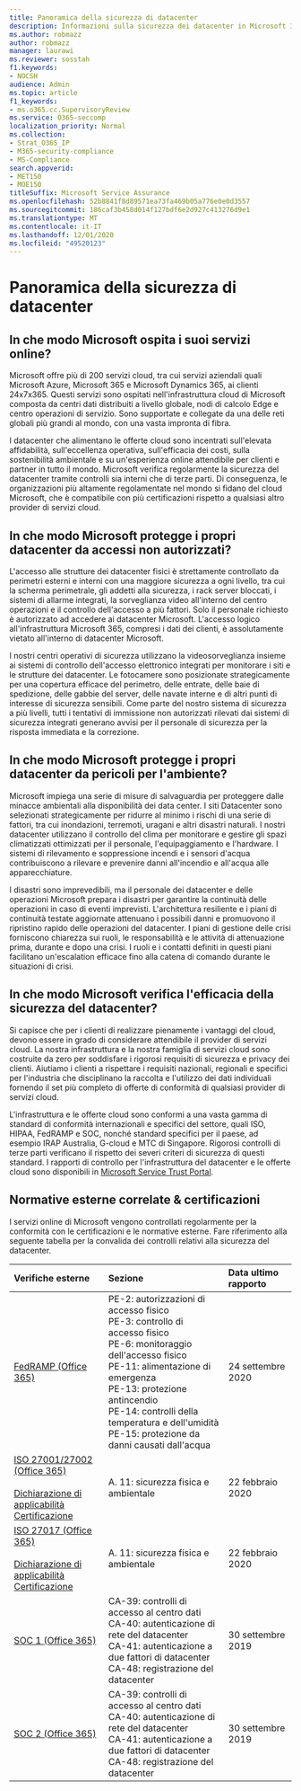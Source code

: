 ```yaml
---
title: Panoramica della sicurezza di datacenter
description: Informazioni sulla sicurezza dei datacenter in Microsoft 365
ms.author: robmazz
author: robmazz
manager: laurawi
ms.reviewer: sosstah
f1.keywords:
- NOCSH
audience: Admin
ms.topic: article
f1_keywords:
- ms.o365.cc.SupervisoryReview
ms.service: O365-seccomp
localization_priority: Normal
ms.collection:
- Strat_O365_IP
- M365-security-compliance
- MS-Compliance
search.appverid:
- MET150
- MOE150
titleSuffix: Microsoft Service Assurance
ms.openlocfilehash: 52b8841f8d89571ea73fa469b05a776e0e0d3557
ms.sourcegitcommit: 186caf3b458d014f127bdf6e2d927c413276d9e1
ms.translationtype: MT
ms.contentlocale: it-IT
ms.lasthandoff: 12/01/2020
ms.locfileid: "49520123"
---
```

# <a name="datacenter-security-overview"></a>Panoramica della sicurezza di datacenter

## <a name="how-does-microsoft-host-its-online-services"></a>In che modo Microsoft ospita i suoi servizi online?

Microsoft offre più di 200 servizi cloud, tra cui servizi aziendali quali Microsoft Azure, Microsoft 365 e Microsoft Dynamics 365, ai clienti 24x7x365. Questi servizi sono ospitati nell'infrastruttura cloud di Microsoft composta da centri dati distribuiti a livello globale, nodi di calcolo Edge e centro operazioni di servizio. Sono supportate e collegate da una delle reti globali più grandi al mondo, con una vasta impronta di fibra.

I datacenter che alimentano le offerte cloud sono incentrati sull'elevata affidabilità, sull'eccellenza operativa, sull'efficacia dei costi, sulla sostenibilità ambientale e su un'esperienza online attendibile per clienti e partner in tutto il mondo. Microsoft verifica regolarmente la sicurezza del datacenter tramite controlli sia interni che di terze parti. Di conseguenza, le organizzazioni più altamente regolamentate nel mondo si fidano del cloud Microsoft, che è compatibile con più certificazioni rispetto a qualsiasi altro provider di servizi cloud.

## <a name="how-does-microsoft-protect-its-datacenters-from-unauthorized-access"></a>In che modo Microsoft protegge i propri datacenter da accessi non autorizzati?

L'accesso alle strutture dei datacenter fisici è strettamente controllato da perimetri esterni e interni con una maggiore sicurezza a ogni livello, tra cui la scherma perimetrale, gli addetti alla sicurezza, i rack server bloccati, i sistemi di allarme integrati, la sorveglianza video all'interno del centro operazioni e il controllo dell'accesso a più fattori. Solo il personale richiesto è autorizzato ad accedere ai datacenter Microsoft. L'accesso logico all'infrastruttura Microsoft 365, compresi i dati dei clienti, è assolutamente vietato all'interno di datacenter Microsoft.

I nostri centri operativi di sicurezza utilizzano la videosorveglianza insieme ai sistemi di controllo dell'accesso elettronico integrati per monitorare i siti e le strutture dei datacenter. Le fotocamere sono posizionate strategicamente per una copertura efficace del perimetro, delle entrate, delle baie di spedizione, delle gabbie del server, delle navate interne e di altri punti di interesse di sicurezza sensibili. Come parte del nostro sistema di sicurezza a più livelli, tutti i tentativi di immissione non autorizzati rilevati dai sistemi di sicurezza integrati generano avvisi per il personale di sicurezza per la risposta immediata e la correzione.

## <a name="how-does-microsoft-protect-its-datacenters-from-environmental-hazards"></a>In che modo Microsoft protegge i propri datacenter da pericoli per l'ambiente?

Microsoft impiega una serie di misure di salvaguardia per proteggere dalle minacce ambientali alla disponibilità dei data center. I siti Datacenter sono selezionati strategicamente per ridurre al minimo i rischi di una serie di fattori, tra cui inondazioni, terremoti, uragani e altri disastri naturali. I nostri datacenter utilizzano il controllo del clima per monitorare e gestire gli spazi climatizzati ottimizzati per il personale, l'equipaggiamento e l'hardware. I sistemi di rilevamento e soppressione incendi e i sensori d'acqua contribuiscono a rilevare e prevenire danni all'incendio e all'acqua alle apparecchiature.

I disastri sono imprevedibili, ma il personale dei datacenter e delle operazioni Microsoft prepara i disastri per garantire la continuità delle operazioni in caso di eventi imprevisti. L'architettura resiliente e i piani di continuità testate aggiornate attenuano i possibili danni e promuovono il ripristino rapido delle operazioni del datacenter. I piani di gestione delle crisi forniscono chiarezza sui ruoli, le responsabilità e le attività di attenuazione prima, durante e dopo una crisi. I ruoli e i contatti definiti in questi piani facilitano un'escalation efficace fino alla catena di comando durante le situazioni di crisi.

## <a name="how-does-microsoft-verify-the-effectiveness-of-datacenter-security"></a>In che modo Microsoft verifica l'efficacia della sicurezza del datacenter?

Si capisce che per i clienti di realizzare pienamente i vantaggi del cloud, devono essere in grado di considerare attendibile il provider di servizi cloud. La nostra infrastruttura e la nostra famiglia di servizi cloud sono costruite da zero per soddisfare i rigorosi requisiti di sicurezza e privacy dei clienti. Aiutiamo i clienti a rispettare i requisiti nazionali, regionali e specifici per l'industria che disciplinano la raccolta e l'utilizzo dei dati individuali fornendo il set più completo di offerte di conformità di qualsiasi provider di servizi cloud.

L'infrastruttura e le offerte cloud sono conformi a una vasta gamma di standard di conformità internazionali e specifici del settore, quali ISO, HIPAA, FedRAMP e SOC, nonché standard specifici per il paese, ad esempio IRAP Australia, G-cloud e MTC di Singapore. Rigorosi controlli di terze parti verificano il rispetto dei severi criteri di sicurezza di questi standard. I rapporti di controllo per l'infrastruttura del datacenter e le offerte cloud sono disponibili in [Microsoft Service Trust Portal](https://servicetrust.microsoft.com/).

## <a name="related-external-regulations--certifications"></a>Normative esterne correlate & certificazioni

I servizi online di Microsoft vengono controllati regolarmente per la conformità con le certificazioni e le normative esterne. Fare riferimento alla seguente tabella per la convalida dei controlli relativi alla sicurezza del datacenter.

| **Verifiche esterne** | **Sezione** | **Data ultimo rapporto** |
|:--------------------|:------------|:-----------------------|  
| [FedRAMP (Office 365)](https://compliance.microsoft.com/compliancemanager) | PE-2: autorizzazioni di accesso fisico <br> PE-3: controllo di accesso fisico <br> PE-6: monitoraggio dell'accesso fisico <br> PE-11: alimentazione di emergenza <br> PE-13: protezione antincendio <br> PE-14: controlli della temperatura e dell'umidità <br> PE-15: protezione da danni causati dall'acqua | 24 settembre 2020 |
| [ISO 27001/27002 (Office 365)](https://servicetrust.microsoft.com/ViewPage/MSComplianceGuideV3?command=Download&downloadType=Document&downloadId=d7864d4f-e053-4cc4-a964-fa526d07c3be&tab=7027ead0-3d6b-11e9-b9e1-290b1eb4cdeb&docTab=7027ead0-3d6b-11e9-b9e1-290b1eb4cdeb_ISO_Reports) <br><br> [Dichiarazione di applicabilità](https://servicetrust.microsoft.com/ViewPage/MSComplianceGuide?command=Download&downloadType=Document&downloadId=8ee1e46b-2ada-4e7b-bb7d-4c55a8cb6fcd&docTab=4ce99610-c9c0-11e7-8c2c-f908a777fa4d_ISO_Reports) <br> [Certificazione](https://servicetrust.microsoft.com/ViewPage/MSComplianceGuideV3?command=Download&downloadType=Document&downloadId=1e84a14a-2468-45ac-9412-5e53250d57ec&tab=7027ead0-3d6b-11e9-b9e1-290b1eb4cdeb&docTab=7027ead0-3d6b-11e9-b9e1-290b1eb4cdeb_ISO_Reports) | A. 11: sicurezza fisica e ambientale | 22 febbraio 2020 |
| [ISO 27017 (Office 365)](https://servicetrust.microsoft.com/ViewPage/MSComplianceGuideV3?command=Download&downloadType=Document&downloadId=d7864d4f-e053-4cc4-a964-fa526d07c3be&tab=7027ead0-3d6b-11e9-b9e1-290b1eb4cdeb&docTab=7027ead0-3d6b-11e9-b9e1-290b1eb4cdeb_ISO_Reports) <br><br> [Dichiarazione di applicabilità](https://servicetrust.microsoft.com/ViewPage/MSComplianceGuide?command=Download&downloadType=Document&downloadId=8ee1e46b-2ada-4e7b-bb7d-4c55a8cb6fcd&docTab=4ce99610-c9c0-11e7-8c2c-f908a777fa4d_ISO_Reports) <br> [Certificazione](https://servicetrust.microsoft.com/ViewPage/MSComplianceGuideV3?command=Download&downloadType=Document&downloadId=70de0999-5451-43a3-9ef4-761e8fbfb1a3&tab=7027ead0-3d6b-11e9-b9e1-290b1eb4cdeb&docTab=7027ead0-3d6b-11e9-b9e1-290b1eb4cdeb_ISO_Reports) | A. 11: sicurezza fisica e ambientale | 22 febbraio 2020 |
| [SOC 1 (Office 365)](https://servicetrust.microsoft.com/ViewPage/MSComplianceGuideV3?command=Download&downloadType=Document&downloadId=b07c0f7b-6bd5-4544-8255-7a5f14bf914a&tab=7027ead0-3d6b-11e9-b9e1-290b1eb4cdeb&docTab=7027ead0-3d6b-11e9-b9e1-290b1eb4cdeb_SOC_/_SSAE_16_Reports) | CA-39: controlli di accesso al centro dati <br> CA-40: autenticazione di rete del datacenter <br> CA-41: autenticazione a due fattori di datacenter <br> CA-48: registrazione del datacenter | 30 settembre 2019 |
| [SOC 2 (Office 365)](https://servicetrust.microsoft.com/ViewPage/MSComplianceGuideV3?command=Download&downloadType=Document&downloadId=fa062990-e758-4ddc-ace3-7fb21a301d09&tab=7027ead0-3d6b-11e9-b9e1-290b1eb4cdeb&docTab=7027ead0-3d6b-11e9-b9e1-290b1eb4cdeb_SOC_/_SSAE_16_Rep-11e9-b9e1-290b1eb4cdeb_SOC_/_SSAE_16_Reports) | CA-39: controlli di accesso al centro dati <br> CA-40: autenticazione di rete del datacenter <br> CA-41: autenticazione a due fattori di datacenter <br> CA-48: registrazione del datacenter | 30 settembre 2019 |
